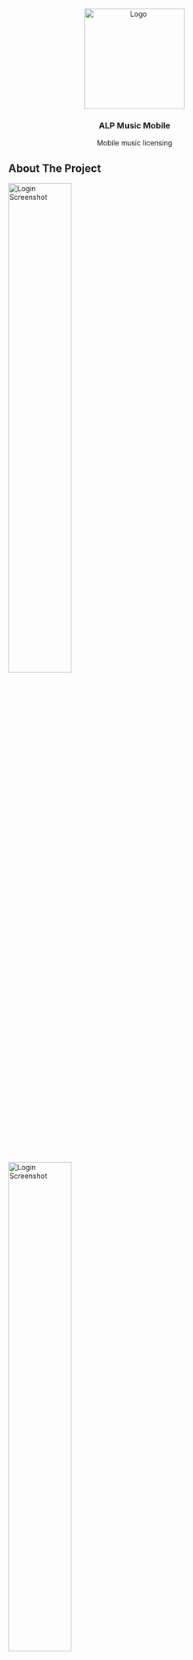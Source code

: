 <!--
*** Thanks for checking out this README Template. If you have a suggestion that would
*** make this better, please fork the repo and create a pull request or simply open
*** an issue with the tag "enhancement".
*** Thanks again! Now go create something AMAZING! :D
***

[![Contributors][contributors-shield]][contributors-url]
[![Forks][forks-shield]][forks-url]
[![Stargazers][stars-shield]][stars-url]
[![Issues][issues-shield]][issues-url]
[![MIT License][license-shield]][license-url]
[![LinkedIn][linkedin-shield]][linkedin-url]

<!-- PROJECT LOGO -->
<br />
<p align="center">
  <a>
    <img src="./assets/logo-image.png" alt="Logo" width="200" height="200">
  </a>

  <h3 align="center">ALP Music Mobile</h3>

  <p align="center">
    Mobile music licensing

  </p>
</p>

<!-- ABOUT THE PROJECT -->

## About The Project

<img src="./assets/login-ss.png" alt="Login Screenshot" height="50%">
<img src="./assets/filters-ss.png" alt="Login Screenshot" height="50%">
<img src="./assets/songs-ss.png" alt="Login Screenshot" height="50%">
<img src="./assets/orders-ss.png" alt="Login Screenshot" height="50%">
<img src="./assets/di-ss.png" alt="Login Screenshot" height="50%">

### Built With

- React Native
- Firebase
- Expo AV
- Stripe

### Installation

1. Clone the repo

```sh
git clone https://github.com/github_username/repo_name.git
```

2. Install NPM packages

```sh
npm install
```

<!-- USAGE EXAMPLES -->

## Usage

A app for mobile music licensing. After creating an account you can search and filter through lists of custom audio. Once you find an audio track that you like you can purchase and download.

<!-- CONTRIBUTING -->

## Contributing

Contributions are what make the open source community such an amazing place to be learn, inspire, and create. Any contributions you make are **greatly appreciated**.

1. Fork the Project
2. Create your Feature Branch (`git checkout -b feature/AmazingFeature`)
3. Commit your Changes (`git commit -m 'Add some AmazingFeature'`)
4. Push to the Branch (`git push origin feature/AmazingFeature`)
5. Open a Pull Request

<!-- CONTACT -->

## Contact

Darrell Bazian - darrellbazianjr@gmail.com
